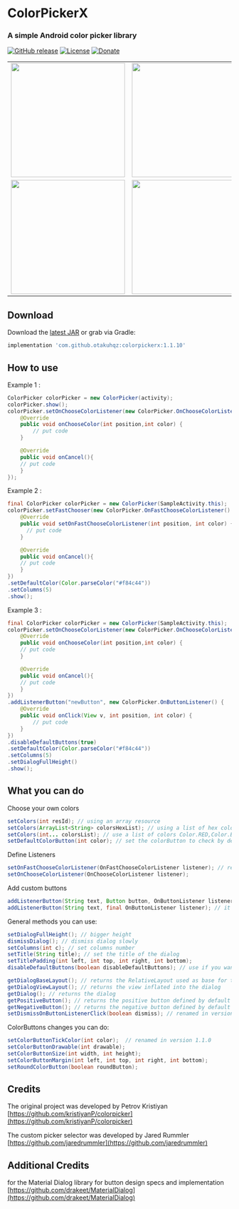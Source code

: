 # ColorPickerX

### A simple Android color picker library
[![GitHub release](https://img.shields.io/github/release/otakuhqz/ColorPickerX.svg?style=for-the-badge)](https://github.com/otakuhqz/ColorPickerX/releases)
[![License](https://img.shields.io/badge/License-GPL%20v3-blue.svg?style=for-the-badge)](https://github.com/otakuhqz/colorpickerx/blob/main/LICENSE)
[![Donate](https://img.shields.io/badge/Paypal-Donate-red?style=for-the-badge&logo=paypal)](https://www.paypal.com/paypalme/omegalauncher)

<table>
    <tr>
        <td><img src="https://raw.github.com/otakuhqz/colorpicker/master/screen1.jpg" width="256" /></td>
        <td><img src="https://raw.github.com/otakuhqz/colorpicker/master/screen2.jpg" width="256" /></td>
    </tr>
    <tr>
        <td><img src="https://raw.github.com/otakuhqz/colorpicker/master/screen3.jpg" width="256" /></td>
        <td><img src="https://raw.github.com/otakuhqz/colorpicker/master/screen4.jpg" width="256" /></td>
    </tr>
</table>

## Download ##

Download the [latest JAR](https://github.com/otakuhqz/colorpicker/packages/670377) or grab via Gradle:

```groovy
implementation 'com.github.otakuhqz:colorpickerx:1.1.10'
```

## How to use ##

  Example 1 : 
```java
ColorPicker colorPicker = new ColorPicker(activity);
colorPicker.show();
colorPicker.setOnChooseColorListener(new ColorPicker.OnChooseColorListener() {
	@Override
	public void onChooseColor(int position,int color) {
	    // put code
	}

	@Override
	public void onCancel(){
	// put code
	}
});
```  
  Example 2 : 
```java
final ColorPicker colorPicker = new ColorPicker(SampleActivity.this);
colorPicker.setFastChooser(new ColorPicker.OnFastChooseColorListener() {
	@Override
	public void setOnFastChooseColorListener(int position, int color) {
	  // put code
	}

	@Override
	public void onCancel(){
	// put code
	}
})
.setDefaultColor(Color.parseColor("#f84c44"))
.setColumns(5)
.show();
```
  Example 3 : 
```java
final ColorPicker colorPicker = new ColorPicker(SampleActivity.this);
colorPicker.setOnChooseColorListener(new ColorPicker.OnChooseColorListener() {
	@Override
	public void onChooseColor(int position,int color) {
	// put code
	}

	@Override
	public void onCancel(){
	// put code
	}
})
.addListenerButton("newButton", new ColorPicker.OnButtonListener() {
	@Override
	public void onClick(View v, int position, int color) {
	    // put code
	}
})
.disableDefaultButtons(true)
.setDefaultColor(Color.parseColor("#f84c44"))
.setColumns(5)
.setDialogFullHeight()
.show();
```

## What you can do ##

Choose your own colors

```java
setColors(int resId); // using an array resource
setColors(ArrayList<String> colorsHexList); // using a list of hex colors
setColors(int... colorsList); // use a list of colors Color.RED,Color.Black etc
setDefaultColorButton(int color); // set the colorButton to check by default
```

Define Listeners

```java
setOnFastChooseColorListener(OnFastChooseColorListener listener); // renamed in version 1.1.0
setOnChooseColorListener(OnChooseColorListener listener);
```

Add custom buttons

```java
addListenerButton(String text, Button button, OnButtonListener listener); // custom button
addListenerButton(String text, final OnButtonListener listener); // it will generate a button with default style
```

General methods you can use:

```java
setDialogFullHeight(); // bigger height
dismissDialog(); // dismiss dialog slowly
setColumns(int c); // set columns number
setTitle(String title); // set the title of the dialog
setTitlePadding(int left, int top, int right, int bottom);
disableDefaultButtons(boolean disableDefaultButtons); // use if you want to implement your own buttons

getDialogBaseLayout(); // returns the RelativeLayout used as base for the dialog
getDialogViewLayout(); // returns the view inflated into the dialog
getDialog(); // returns the dialog
getPositiveButton(); // returns the positive button defined by default
getNegativeButton(); // returns the negative button defined by default
setDismissOnButtonListenerClick(boolean dismiss); // renamed in version 1.1.0
```

ColorButtons changes you can do:

```java
setColorButtonTickColor(int color);  // renamed in version 1.1.0
setColorButtonDrawable(int drawable);
setColorButtonSize(int width, int height);
setColorButtonMargin(int left, int top, int right, int bottom);
setRoundColorButton(boolean roundButton);
```

## Credits
The original project was developed by Petrov Kristiyan
[https://github.com/kristiyanP/colorpicker](https://github.com/kristiyanP/colorpicker)

The custom picker selector was developed by Jared Rummler 
[https://github.com/jaredrummler](https://github.com/jaredrummler)

## Additional Credits ##
for the Material Dialog library for button design specs and implementation
  [https://github.com/drakeet/MaterialDialog](https://github.com/drakeet/MaterialDialog)